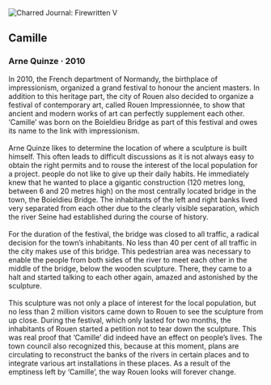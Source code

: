 <div class="artwork-of-the-day">
  <div class="container">
    <div class="img-wrapper">
      <img
        src="https://uploads8.wikiart.org/00244/images/arne-quinze/camille-rouen-france-2010.jpg!Large.jpg"
        alt="Charred Journal: Firewritten V" />
    </div>
    <div class="artwork-detail">
      <div class="artwork-origin"> 
        <h2 class="artwork-name">Camille</h2>
        <h3 class="artist">
          Arne Quinze
                    ·  2010
        </h3>
      </div>
      <p class="description">
        <span class="artwork-description-text ng-binding" ng-bind-html="viewModel.ArtworkOfTheDay.Description | unsafe">In 2010, the French department of Normandy, the birthplace of impressionism, organized a grand festival to honour the ancient masters. In addition to this heritage part, the city of Rouen also decided to organize a festival of contemporary art, called Rouen Impressionnée, to show that ancient and modern works of art can perfectly supplement each other. ‘Camille’ was born on the Boieldieu Bridge as part of this festival and owes its name to the link with impressionism.<br><br>Arne Quinze likes to determine the location of where a sculpture is built himself. This often leads to difficult discussions as it is not always easy to obtain the right permits and to rouse the interest of the local population for a project. people do not like to give up their daily habits. He immediately knew that he wanted to place a gigantic construction (120 metres long, between 6 and 20 metres high) on the most centrally located bridge in the town, the Boieldieu Bridge. The inhabitants of the left and right banks lived very separated from each other due to the clearly visible separation, which the river Seine had established during the course of history.<br><br>For the duration of the festival, the bridge was closed to all traffic, a radical decision for the town’s inhabitants. No less than 40 per cent of all traffic in the city makes use of this bridge. This pedestrian area was necessary to enable the people from both sides of the river to meet each other in the middle of the bridge, below the wooden sculpture. There, they came to a halt and started talking to each other again, amazed and astonished by the sculpture.<br><br>This sculpture was not only a place of interest for the local population, but no less than 2 million visitors came down to Rouen to see the sculpture from up close. During the festival, which only lasted for two months, the inhabitants of Rouen started a petition not to tear down the sculpture. This was real proof that ‘Camille’ did indeed have an effect on people’s lives. The town council also recognized this, because at this moment, plans are circulating to reconstruct the banks of the rivers in certain places and to integrate various art installations in these places. As a result of the emptiness left by ‘Camille’, the way Rouen looks will forever change.</span>
                        <div class="text-shadow-container" ng-show="showShadow" style=""></div>
      </p>
    </div>
  </div>

</div>
